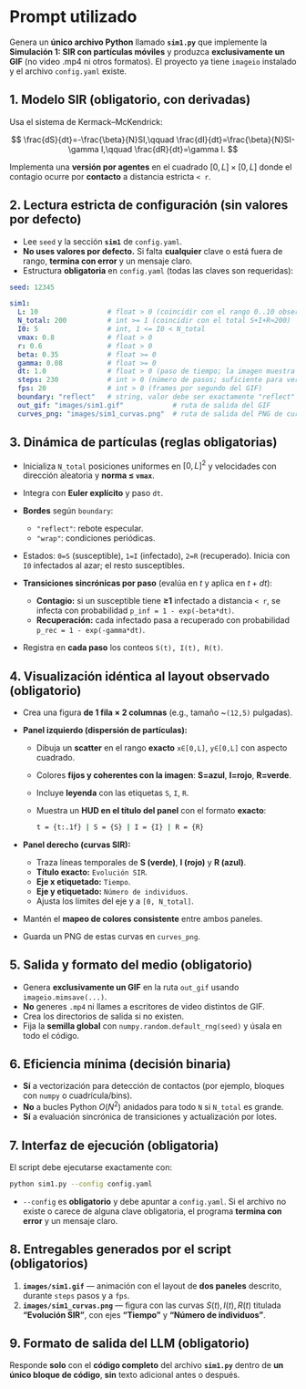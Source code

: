 # Prompt utilizado

Genera un **único archivo Python** llamado **`sim1.py`** que implemente la **Simulación 1: SIR con partículas móviles** y produzca **exclusivamente un GIF** (no video .mp4 ni otros formatos). El proyecto ya tiene `imageio` instalado y el archivo `config.yaml` existe.

## 1. Modelo SIR (obligatorio, con derivadas)

Usa el sistema de Kermack–McKendrick:

$$
\frac{dS}{dt}=-\frac{\beta}{N}SI,\qquad
\frac{dI}{dt}=\frac{\beta}{N}SI-\gamma I,\qquad
\frac{dR}{dt}=\gamma I.
$$

Implementa una **versión por agentes** en el cuadrado $[0,L]\times[0,L]$ donde el contagio ocurre por **contacto** a distancia estricta `< r`.

## 2. Lectura estricta de configuración (sin valores por defecto)

* Lee `seed` y la sección **`sim1`** de `config.yaml`.
* **No uses valores por defecto.** Si falta **cualquier** clave o está fuera de rango, **termina con error** y un mensaje claro.
* Estructura **obligatoria** en `config.yaml` (todas las claves son requeridas):

```yaml
seed: 12345

sim1:
  L: 10                 # float > 0 (coincidir con el rango 0..10 observado)
  N_total: 200          # int >= 1 (coincidir con el total S+I+R≈200)
  I0: 5                 # int, 1 <= I0 < N_total
  vmax: 0.8             # float > 0
  r: 0.6                # float > 0
  beta: 0.35            # float >= 0
  gamma: 0.08           # float >= 0
  dt: 1.0               # float > 0 (paso de tiempo; la imagen muestra t≈223 pasos)
  steps: 230            # int > 0 (número de pasos; suficiente para ver el pico de I)
  fps: 20               # int > 0 (frames por segundo del GIF)
  boundary: "reflect"   # string, valor debe ser exactamente "reflect" o "wrap"
  out_gif: "images/sim1.gif"            # ruta de salida del GIF
  curves_png: "images/sim1_curvas.png"  # ruta de salida del PNG de curvas SIR
```

## 3. Dinámica de partículas (reglas obligatorias)

* Inicializa `N_total` posiciones uniformes en $[0,L]^2$ y velocidades con dirección aleatoria y **norma ≤ `vmax`**.
* Integra con **Euler explícito** y paso `dt`.
* **Bordes** según `boundary`:

  * `"reflect"`: rebote especular.
  * `"wrap"`: condiciones periódicas.
* Estados: `0=S` (susceptible), `1=I` (infectado), `2=R` (recuperado). Inicia con `I0` infectados al azar; el resto susceptibles.
* **Transiciones sincrónicas por paso** (evalúa en $t$ y aplica en $t+dt$):

  * **Contagio:** si un susceptible tiene **≥1** infectado a distancia `< r`, se infecta con probabilidad
    `p_inf = 1 - exp(-beta*dt)`.
  * **Recuperación:** cada infectado pasa a recuperado con probabilidad
    `p_rec = 1 - exp(-gamma*dt)`.
* Registra en **cada paso** los conteos `S(t), I(t), R(t)`.

## 4. Visualización idéntica al layout observado (obligatorio)

* Crea una figura **de 1 fila × 2 columnas** (e.g., tamaño ~`(12,5)` pulgadas).
* **Panel izquierdo (dispersión de partículas):**

  * Dibuja un **scatter** en el rango **exacto** `x∈[0,L]`, `y∈[0,L]` con aspecto cuadrado.
  * Colores **fijos y coherentes con la imagen**: **S=azul**, **I=rojo**, **R=verde**.
  * Incluye **leyenda** con las etiquetas `S`, `I`, `R`.
  * Muestra un **HUD en el título del panel** con el formato **exacto**:

    ```bash
    t = {t:.1f} | S = {S} | I = {I} | R = {R}
    ```

* **Panel derecho (curvas SIR):**

  * Traza líneas temporales de **S (verde)**, **I (rojo)** y **R (azul)**.
  * **Título exacto:** `Evolución SIR`.
  * **Eje x etiquetado:** `Tiempo`.
  * **Eje y etiquetado:** `Número de individuos`.
  * Ajusta los límites del eje y a `[0, N_total]`.
* Mantén el **mapeo de colores consistente** entre ambos paneles.
* Guarda un PNG de estas curvas en `curves_png`.

## 5. Salida y formato del medio (obligatorio)

* Genera **exclusivamente un GIF** en la ruta `out_gif` usando `imageio.mimsave(...)`.
* **No** generes `.mp4` ni llames a escritores de video distintos de GIF.
* Crea los directorios de salida si no existen.
* Fija la **semilla global** con `numpy.random.default_rng(seed)` y úsala en todo el código.

## 6. Eficiencia mínima (decisión binaria)

* **Sí** a vectorización para detección de contactos (por ejemplo, bloques con `numpy` o cuadrícula/bins).
* **No** a bucles Python $O(N^2)$ anidados para todo `N` si `N_total` es grande.
* **Sí** a evaluación sincrónica de transiciones y actualización por lotes.

## 7. Interfaz de ejecución (obligatoria)

El script debe ejecutarse exactamente con:

```bash
python sim1.py --config config.yaml
```

* `--config` es **obligatorio** y debe apuntar a `config.yaml`. Si el archivo no existe o carece de alguna clave obligatoria, el programa **termina con error** y un mensaje claro.

## 8. Entregables generados por el script (obligatorios)

1. **`images/sim1.gif`** — animación con el layout de **dos paneles** descrito, durante `steps` pasos y a `fps`.
2. **`images/sim1_curvas.png`** — figura con las curvas $S(t), I(t), R(t)$ titulada **“Evolución SIR”**, con ejes **“Tiempo”** y **“Número de individuos”**.

## 9. Formato de salida del LLM (obligatorio)

Responde **solo** con el **código completo** del archivo **`sim1.py`** dentro de **un único bloque de código**, **sin** texto adicional antes o después.
